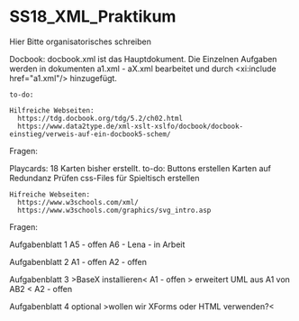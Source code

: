 # SS18_XML_Praktikum

Hier Bitte organisatorisches schreiben


Docbook:
   docbook.xml ist das Hauptdokument. Die Einzelnen Aufgaben werden in dokumenten a1.xml - aX.xml bearbeitet und durch 
  <xi:include href="a1.xml"/> hinzugefügt.
  
    to-do:
    
    Hilfreiche Webseiten:
      https://tdg.docbook.org/tdg/5.2/ch02.html
      https://www.data2type.de/xml-xslt-xslfo/docbook/docbook-einstieg/verweis-auf-ein-docbook5-schem/
      
   Fragen:
  
  
Playcards:
  18 Karten bisher erstellt.
    to-do:
      Buttons erstellen
      Karten auf Redundanz Prüfen
      css-Files für Spieltisch erstellen
    
    Hifreiche Webseiten:
      https://www.w3schools.com/xml/
      https://www.w3schools.com/graphics/svg_intro.asp
    
   Fragen:
    
    
 
 
 Aufgabenblatt 1
  A5 - offen
  A6 - Lena - in Arbeit
 
 Aufgabenblatt 2
  A1 - offen
  A2 - offen
 
 Aufgabenblatt 3      >BaseX installieren<
  A1 - offen          > erweitert UML aus A1 von AB2 <
  A2 - offen
 
 Aufgabenblatt 4
  optional           >wollen wir XForms oder HTML verwenden?<
  
  
